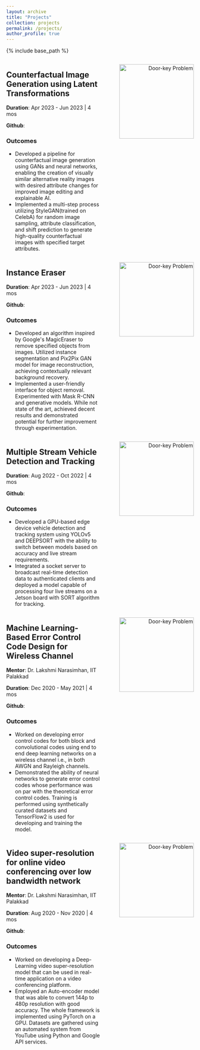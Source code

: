 ```yaml
---
layout: archive
title: "Projects"
collection: projects
permalink: /projects/
author_profile: true
---
```


{% include base_path %}

<div style="display: flex;">
  <div style="flex: 1;">
    <h2>Counterfactual Image Generation using Latent Transformations</h2>
    <p><b>Duration</b>: Apr 2023 - Jun 2023 | 4 mos</p>
    <p><b>Github</b>: </p>
    <h3>Outcomes</h3>
    <ul>
        <li>Developed a pipeline for counterfactual image generation using GANs and neural networks, enabling the creation of visually similar alternative reality images with desired attribute changes for improved image editing and explainable AI.</li>
        <li>Implemented a multi-step process utilizing StyleGAN(trained on CelebA) for random image sampling, attribute classification, and shift prediction to generate high-quality counterfactual images with specified target attributes.</li>
    </ul>
  </div>
  <div style="flex: 1;">
    <p align="right">
      <img src="../images/UCSanDiego.png" alt="Door-key Problem" width="200" />
    </p>
  </div>
</div>

<div style="display: flex;">
  <div style="flex: 1;">
    <h2>Instance Eraser</h2>
    <p><b>Duration</b>: Apr 2023 - Jun 2023 | 4 mos</p>
    <p><b>Github</b>: </p>
    <h3>Outcomes</h3>
    <ul>
        <li>Developed an algorithm inspired by Google's MagicEraser to remove specified objects from images. Utilized instance segmentation and Pix2Pix GAN model for image reconstruction, achieving contextually relevant background recovery.</li>
        <li>Implemented a user-friendly interface for object removal. Experimented with Mask R-CNN and generative models. While not state of the art, achieved decent results and demonstrated potential for further improvement through experimentation.</li>
    </ul>
  </div>
  <div style="flex: 1;">
    <p align="right">
      <img src="../images/UCSanDiego.png" alt="Door-key Problem" width="200" />
    </p>
  </div>
</div>


<div style="display: flex;">
  <div style="flex: 1;">
    <h2>Multiple Stream Vehicle Detection and Tracking</h2>
    <p><b>Duration</b>: Aug 2022 - Oct 2022 | 4 mos</p>
    <p><b>Github</b>: </p>
    <h3>Outcomes</h3>
    <ul>
        <li>Developed a GPU-based edge device vehicle detection and tracking system using YOLOv5 and DEEPSORT with the ability to switch between models based on accuracy and live stream requirements.</li>
        <li>Integrated a socket server to broadcast real-time detection data to authenticated clients and deployed a model capable of processing four live streams on a Jetson board with SORT algorithm for tracking.</li>
    </ul>
  </div>
  <div style="flex: 1;">
    <p align="right">
      <img src="../images/UCSanDiego.png" alt="Door-key Problem" width="200" />
    </p>
  </div>
</div>


<div style="display: flex;">
  <div style="flex: 1;">
    <h2>Machine Learning-Based Error Control Code Design for Wireless Channel</h2>
    <p><b>Mentor</b>: Dr. Lakshmi Narasimhan,  IIT Palakkad</p>
    <p><b>Duration</b>: Dec 2020 - May 2021 | 4 mos</p>
    <p><b>Github</b>: </p>
    <h3>Outcomes</h3>
    <ul>
        <li>Worked on developing error control codes for both block and convolutional codes using end to end deep learning networks on a wireless channel i.e., in both AWGN and Rayleigh channels. </li>
        <li>Demonstrated the ability of neural networks to generate error control codes whose performance was on par with the theoretical error control codes. Training is performed using synthetically curated datasets and TensorFlow2 is used for developing and training the model.</li>
    </ul>
  </div>
  <div style="flex: 1;">
    <p align="right">
      <img src="../images/UCSanDiego.png" alt="Door-key Problem" width="200" />
    </p>
  </div>
</div>

<div style="display: flex;">
  <div style="flex: 1;">
    <h2>Video super-resolution for online video conferencing over low bandwidth network</h2>
    <p><b>Mentor</b>: Dr. Lakshmi Narasimhan,  IIT Palakkad</p>
    <p><b>Duration</b>: Aug 2020 - Nov 2020 | 4 mos</p>
    <p><b>Github</b>: </p>
    <h3>Outcomes</h3>
    <ul>
        <li>Worked on developing a Deep-Learning video super-resolution model that can be used in real-time application on a video conferencing platform.</li>
        <li>Employed an Auto-encoder model that was able to convert 144p to 480p resolution with good accuracy. The whole framework is implemented using PyTorch on a GPU. Datasets are gathered using an automated system from YouTube using Python and Google API services.</li>
    </ul>
  </div>
  <div style="flex: 1;">
    <p align="right">
      <img src="../images/UCSanDiego.png" alt="Door-key Problem" width="200" />
    </p>
  </div>
</div>
